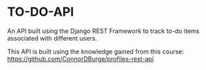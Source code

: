 # TO-DO-API
An API built using the Django REST Framework to track to-do items associated with different users.

This API is built using the knowledge gained from this course:
https://github.com/ConnorDBurge/profiles-rest-api
